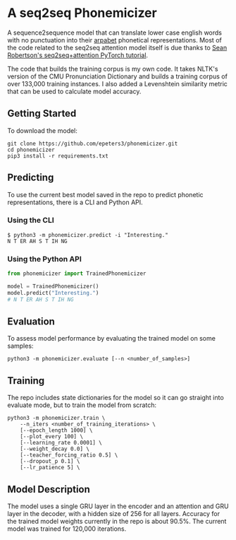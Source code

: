 # A seq2seq Phonemicizer

A sequence2sequence model that can translate lower case english words with no punctuation into their [arpabet](https://en.wikipedia.org/wiki/ARPABET) phonetical representations. Most of the code related to the seq2seq attention model itself is due thanks to [Sean Robertson's seq2seq+attention PyTorch tutorial](https://pytorch.org/tutorials/intermediate/seq2seq_translation_tutorial.html).

The code that builds the training corpus is my own code. It takes NLTK's version of the CMU Pronunciation Dictionary and builds a training corpus of over 133,000 training instances. I also added a Levenshtein similarity metric that can be used to calculate model accuracy.

## Getting Started

To download the model:

```shell
git clone https://github.com/epeters3/phonemicizer.git
cd phonemicizer
pip3 install -r requirements.txt
```

## Predicting

To use the current best model saved in the repo to predict phonetic representations, there is a CLI and Python API.

### Using the CLI

```shell
$ python3 -m phonemicizer.predict -i "Interesting."
N T ER AH S T IH NG
```

### Using the Python API

```python
from phonemicizer import TrainedPhonemicizer

model = TrainedPhonemicizer()
model.predict("Interesting.")
# N T ER AH S T IH NG
```

## Evaluation

To assess model performance by evaluating the trained model on some samples:

```shell
python3 -m phonemicizer.evaluate [--n <number_of_samples>] 
```


## Training

The repo includes state dictionaries for the model so it can go straight into evaluate mode, but to train the model from scratch:

```shell
python3 -m phonemicizer.train \
    --n_iters <number_of_training_iterations> \
    [--epoch_length 1000] \
    [--plot_every 100] \
    [--learning_rate 0.0001] \
    [--weight_decay 0.0] \
    [--teacher_forcing_ratio 0.5] \
    [--dropout_p 0.1] \
    [--lr_patience 5] \
```

## Model Description

The model uses a single GRU layer in the encoder and an attention and GRU layer in the decoder, with a hidden size of 256 for all layers. Accuracy for the trained model weights currently in the repo is about 90.5%. The current model was trained for 120,000 iterations. 
